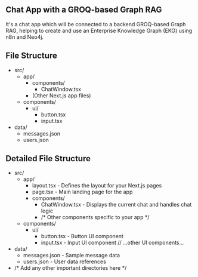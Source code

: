 ## Chat App with a GROQ-based Graph RAG
It's a chat app which will be connected to a backend GROQ-based Graph RAG,
helping to create and use an Enterprise Knowledge Graph (EKG) using n8n and Neo4j.

## File Structure
- src/
  - app/
    - components/
      - ChatWindow.tsx
    - (Other Next.js app files)
  - components/
    - ui/
      - button.tsx
      - input.tsx
- data/
  - messages.json
  - users.json

## Detailed File Structure

- src/
  - app/
    - layout.tsx - Defines the layout for your Next.js pages
    - page.tsx - Main landing page for the app
    - components/
      - ChatWindow.tsx - Displays the current chat and handles chat logic
      - /* Other components specific to your app */
  - components/
    - ui/
      - button.tsx - Button UI component
      - input.tsx - Input UI component
      // ...other UI components...
- data/
  - messages.json - Sample message data
  - users.json - User data references
- /* Add any other important directories here */
